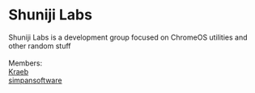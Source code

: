 # Shuniji Labs
Shuniji Labs is a development group focused on ChromeOS utilities and other random stuff<br />
<br />
Members: <br />
[Kraeb](https://github.com/DyingHynixMLC) <br />
[simpansoftware](https://github.com/simpansoftware)
